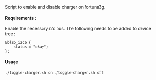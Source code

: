 Script to enable and disable charger on fortuna3g.

#### Requirements : 
Enable the necessary i2c bus.
The following needs to be added to device tree :
```
&blsp_i2c6 {
	status = "okay";
};
```

#### Usage
`./toggle-charger.sh on`
`./toggle-charger.sh off`
